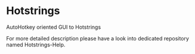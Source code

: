 # Hotstrings
AutoHotkey oriented GUI to Hotstrings

For more detailed description please have a look into dedicated repository named Hotstrings-Help.
